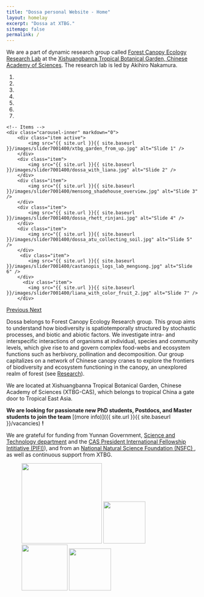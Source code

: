 ```yaml
---
title: "Dossa personal Website - Home"
layout: homelay
excerpt: "Dossa at XTBG."
sitemap: false
permalink: /
---
```


We are a part of dynamic research group called [Forest Canopy Ecology Research Lab](http://groups.xtbg.cas.cn/canopy/about/) at the [Xishuangbanna Tropical Botanical Garden, Chinese Academy of Sciences](http://en.xtbg.ac.cn/). The research lab is led by Akihiro Nakamura. 


<div markdown="0" id="carousel" class="carousel slide" data-ride="carousel" data-interval="4000" data-pause="hover" >
    <!-- Menu -->
    <ol class="carousel-indicators">
        <li data-target="#carousel" data-slide-to="0" class="active"></li>
        <li data-target="#carousel" data-slide-to="1"></li>
        <li data-target="#carousel" data-slide-to="2"></li>
        <li data-target="#carousel" data-slide-to="3"></li>
        <li data-target="#carousel" data-slide-to="4"></li>
        <li data-target="#carousel" data-slide-to="5"></li>
        <li data-target="#carousel" data-slide-to="6"></li>
    </ol>

    <!-- Items -->
    <div class="carousel-inner" markdown="0">
        <div class="item active">
            <img src="{{ site.url }}{{ site.baseurl }}/images/slider7001400/xtbg_garden_from_up.jpg" alt="Slide 1" />
        </div>
        <div class="item">
            <img src="{{ site.url }}{{ site.baseurl }}/images/slider7001400/dossa_with_liana.jpg" alt="Slide 2" />
        </div>
        <div class="item">
            <img src="{{ site.url }}{{ site.baseurl }}/images/slider7001400/mensong_shadehouse_overview.jpg" alt="Slide 3" />
        </div>
        <div class="item">
            <img src="{{ site.url }}{{ site.baseurl }}/images/slider7001400/dossa_rhett_rinjani.jpg" alt="Slide 4" />
        </div>
        <div class="item">
            <img src="{{ site.url }}{{ site.baseurl }}/images/slider7001400/dossa_atu_collecting_soil.jpg" alt="Slide 5" />
        </div>       
         <div class="item">
            <img src="{{ site.url }}{{ site.baseurl }}/images/slider7001400/castanopis_logs_lab_mengsong.jpg" alt="Slide 6" />
        </div>
          <div class="item">
            <img src="{{ site.url }}{{ site.baseurl }}/images/slider7001400/liana_with_color_fruit_2.jpg" alt="Slide 7" />
        </div>
  <a class="left carousel-control" href="#carousel" role="button" data-slide="prev">
    <span class="glyphicon glyphicon-chevron-left" aria-hidden="true"></span>
    <span class="sr-only">Previous</span>
  </a>
  <a class="right carousel-control" href="#carousel" role="button" data-slide="next">
    <span class="glyphicon glyphicon-chevron-right" aria-hidden="true"></span>
    <span class="sr-only">Next</span>
  </a>
</div>



Dossa belongs to Forest Canopy Ecology Research group. This group aims to understand how biodiversity is spatiotemporally structured by stochastic processes, and biotic and abiotic factors. We investigate intra- and interspecific interactions of organisms at individual, species and community levels, which give rise to and govern complex food-webs and ecosystem functions such as herbivory, pollination and decomposition. Our group capitalizes on a network of Chinese canopy cranes to explore the frontiers of biodiversity and ecosystem functioning in the canopy, an unexplored realm of forest (see [Research](research)).

We are located at Xishuangbanna Tropical Botanical Garden, Chinese Academy of Sciences (XTBG-CAS), which belongs to tropical China a gate door to Tropical East Asia.

 **We are  looking for passionate new PhD students, Postdocs, and Master students to join the team** [(more info)]({{ site.url }}{{ site.baseurl }}/vacancies) **!**


We are grateful for funding from Yunnan Government, [Science and Technology department](http://www.ynst.org.cn/english/page/index.html?id=1) and the [CAS President International Fellowship Intitiative (PIFI)](http://international-talent.cas.cn/front/pc.html#/bicsite/pifiIntroduce/pifi)), and from an [National Natural Science Foundation (NSFC) ](https://www.nsfc.gov.cn/english/site_1/index.html), as well as continuous support from XTBG.

<figure class="fourth">
  <img src="{{ site.url }}{{ site.baseurl }}/images/logopic/Logo_cas.jpg" style="width: 210px">
  <img src="{{ site.url }}{{ site.baseurl }}/images/logopic/Logo_pifi.jpg" style="width: 110px">
  <img src="{{ site.url }}{{ site.baseurl }}/images/logopic/Logo_nsfc.jpg" style="width: 120px">
  <img src="{{ site.url }}{{ site.baseurl }}/images/logopic/Logo_xtbg.jpg" style="width: 110px">
</figure>
